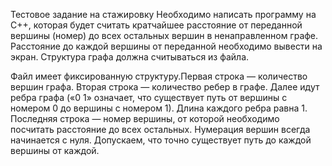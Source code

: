 Тестовое задание на стажировку
Необходимо написать программу на C++, которая будет считать кратчайшее расстояние от переданной вершины (номер) до всех остальных вершин в ненаправленном графе. Расстояние до каждой вершины от переданной необходимо вывести на экран.
Структура графа должна считываться из файла. 

Файл имеет фиксированную структуру.Первая строка — количество вершин графа.
Вторая строка — количество ребер в графе.
Далее идут ребра графа («0 1» означает, что существует путь от вершины с номером 0 до вершины с номером 1).
Длина каждого ребра равна 1.
Последняя строка — номер вершины, от которой необходимо посчитать расстояние до всех остальных.
Нумерация вершин всегда начинается с нуля.
Допускаем, что точно существует путь до каждой вершины от каждой.
